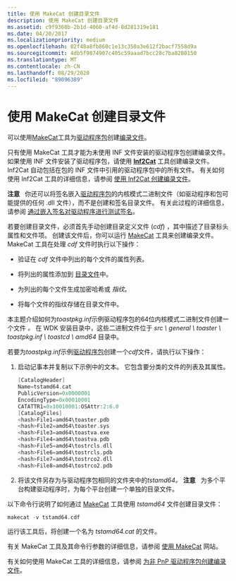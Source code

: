 ```yaml
---
title: 使用 MakeCat 创建目录文件
description: 使用 MakeCat 创建目录文件
ms.assetid: c9f9360b-2b1d-4060-af4d-8d281319e181
ms.date: 04/20/2017
ms.localizationpriority: medium
ms.openlocfilehash: 02f48a8fb860c1e13c350a3e612f2bacf7558d9a
ms.sourcegitcommit: 4db5f9874907c405c59aaad7bcc28c7ba8280150
ms.translationtype: MT
ms.contentlocale: zh-CN
ms.lasthandoff: 08/29/2020
ms.locfileid: "89096389"
---
```

# <a name="using-makecat-to-create-a-catalog-file"></a>使用 MakeCat 创建目录文件


可以使用[MakeCat](https://go.microsoft.com/fwlink/p/?linkid=104922)工具为[驱动程序包](driver-packages.md)创建[编录文件](catalog-files.md)。

只有使用 MakeCat 工具才能为未使用 INF 文件安装的驱动程序包创建编录文件。 如果使用 INF 文件安装了驱动程序包，请使用 [**Inf2Cat**](../devtest/inf2cat.md) 工具创建编录文件。 Inf2Cat 自动包括在包的 INF 文件中引用的驱动程序包中的所有文件。 有关如何使用 Inf2Cat 工具的详细信息，请参阅 [使用 Inf2Cat 创建编录文件](using-inf2cat-to-create-a-catalog-file.md)。

**注意**   你还可以将签名嵌入[驱动程序包](driver-packages.md)的内核模式二进制文件（如驱动程序和包可能提供的任何 .dll 文件），而不是创建和签名目录文件。 有关此过程的详细信息，请参阅 [通过嵌入签名对驱动程序进行测试签名](test-signing-a-driver-through-an-embedded-signature.md)。

 

若要创建目录文件，必须首先手动创建目录定义文件 (*cdf*) ，其中描述了目录标头属性和文件项。 创建该文件后，你可以运行 [MakeCat](https://go.microsoft.com/fwlink/p/?linkid=104922) 工具来创建编录文件。 MakeCat 工具在处理 *cdf* 文件时执行以下操作：

-   验证在 *cdf* 文件中列出的每个文件的属性列表。

-   将列出的属性添加到 [目录文件](catalog-files.md)中。

-   为列出的每个文件生成加密哈希或 *指纹*。

-   将每个文件的指纹存储在目录文件中。

本主题介绍如何为*toastpkg.inf*示例驱动程序包的64位内核模式二进制文件创建一个文件 *。* 在 WDK 安装目录中，这些二进制文件位于 *src \\ general \\ toaster \\ toastpkg.inf \\ toastcd \\ amd64* 目录中。

若要为*toastpkg.inf*示例[驱动程序包](driver-packages.md)创建一个*cdf*文件，请执行以下操作：

1.  启动记事本并复制以下示例中的文本。 它包含要分类的文件的列表及其属性。

    ```cpp
    [CatalogHeader]
    Name=tstamd64.cat
    PublicVersion=0x0000001
    EncodingType=0x00010001
    CATATTR1=0x10010001:OSAttr:2:6.0
    [CatalogFiles]
    <hash>File1=amd64\toaster.pdb
    <hash>File2=amd64\toaster.sys
    <hash>File3=amd64\toastva.exe
    <hash>File4=amd64\toastva.pdb
    <hash>File5=amd64\tostrcls.dll
    <hash>File6=amd64\tostrcls.pdb
    <hash>File7=amd64\tostrco2.dll
    <hash>File8=amd64\tostrco2.pdb
    ```

2.  将该文件另存为与驱动程序包相同的文件夹中的*tstamd64。*
    **注意**   为多个平台构建驱动程序时，为每个平台创建一个单独的目录文件。

     

以下命令行说明了如何通过 [MakeCat](https://go.microsoft.com/fwlink/p/?linkid=104922) 工具使用 *tstamd64* 文件创建目录文件：

```cpp
makecat -v tstamd64.cdf
```

运行该工具后，将创建一个名为 *tstamd64.cat* 的文件。

有关 MakeCat 工具及其命令行参数的详细信息，请参阅 [使用 MakeCat](https://go.microsoft.com/fwlink/p/?linkid=70086) 网站。

有关如何使用 MakeCat 工具的详细信息，请参阅 [为非 PnP 驱动程序包创建编录文件](creating-a-catalog-file-for-a-non-pnp-driver-package.md)。

 

